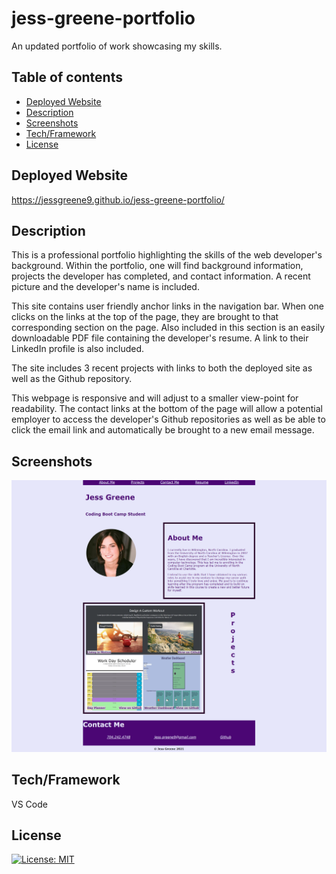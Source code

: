 # jess-greene-portfolio
An updated portfolio of work showcasing my skills.




## Table of contents
- [Deployed Website](#deployedwebsite)
- [Description](#description)
- [Screenshots](#screenshots)
- [Tech/Framework](#tech/framework)
- [License](#license)

## Deployed Website

https://jessgreene9.github.io/jess-greene-portfolio/

## Description

This is a professional portfolio highlighting the skills of the web developer's background. Within the portfolio, one will find background information, projects the developer has completed, and contact information. A recent picture and the developer's name is included. 

This site contains user friendly anchor links in the navigation bar. When one clicks on the links at the top of the page, they are brought to that corresponding section on the page. Also included in this section is an easily downloadable PDF file containing the developer's resume. A link to their LinkedIn profile is also included. 

The site includes 3 recent projects with links to both the deployed site as well as the Github repository. 

This webpage is responsive and will adjust to a smaller view-point for readability. The contact links at the bottom of the page will allow a potential employer to access the developer's Github repositories as well as be able to click the email link and automatically be brought to a new email message.



## Screenshots


<img src="./assets/images/screenshot-full.png">



## Tech/Framework

VS Code



## License

[![License: MIT](https://img.shields.io/badge/License-MIT-yellow.svg)](https://opensource.org/licenses/MIT)
